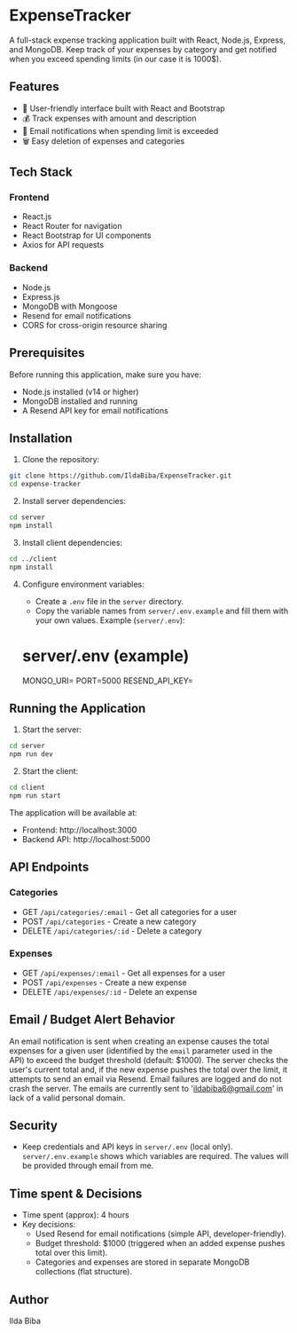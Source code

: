 # ExpenseTracker

A full-stack expense tracking application built with React, Node.js, Express, and MongoDB. Keep track of your expenses by category and get notified when you exceed spending limits (in our case it is 1000$).

## Features

- 📱 User-friendly interface built with React and Bootstrap
- 💰 Track expenses with amount and description
- 🔔 Email notifications when spending limit is exceeded
- 🗑️ Easy deletion of expenses and categories

## Tech Stack

### Frontend
- React.js
- React Router for navigation
- React Bootstrap for UI components
- Axios for API requests

### Backend
- Node.js
- Express.js
- MongoDB with Mongoose
- Resend for email notifications
- CORS for cross-origin resource sharing

## Prerequisites

Before running this application, make sure you have:
- Node.js installed (v14 or higher)
- MongoDB installed and running
- A Resend API key for email notifications

## Installation

1. Clone the repository:
```bash
git clone https://github.com/IldaBiba/ExpenseTracker.git
cd expense-tracker
```

2. Install server dependencies:
```bash
cd server
npm install
```

3. Install client dependencies:
```bash
cd ../client
npm install
```

4. Configure environment variables:
   - Create a `.env` file in the `server` directory.
   - Copy the variable names from `server/.env.example` and fill them with your own values. Example (`server/.env`):

    # server/.env (example)
    MONGO_URI=<your-mongodb-connection-string>
    PORT=5000
    RESEND_API_KEY=<your-resend-api-key>

## Running the Application

1. Start the server:
```bash
cd server
npm run dev
```

2. Start the client:
```bash
cd client
npm run start
```

The application will be available at:
- Frontend: http://localhost:3000
- Backend API: http://localhost:5000

## API Endpoints

### Categories
- GET `/api/categories/:email` - Get all categories for a user
- POST `/api/categories` - Create a new category
- DELETE `/api/categories/:id` - Delete a category

### Expenses
- GET `/api/expenses/:email` - Get all expenses for a user
- POST `/api/expenses` - Create a new expense
- DELETE `/api/expenses/:id` - Delete an expense

## Email / Budget Alert Behavior

An email notification is sent when creating an expense causes the total expenses for a given user (identified by the `email` parameter used in the API) to exceed the budget threshold (default: $1000). The server checks the user's current total and, if the new expense pushes the total over the limit, it attempts to send an email via Resend. Email failures are logged and do not crash the server. The emails are currently sent to 'ildabiba6@gmail.com' in lack of a valid personal domain.

## Security

- Keep credentials and API keys in `server/.env` (local only). `server/.env.example` shows which variables are required. The values will be provided through email from me.

## Time spent & Decisions

- Time spent (approx): 4 hours
- Key decisions:
   - Used Resend for email notifications (simple API, developer-friendly).
   - Budget threshold: $1000 (triggered when an added expense pushes total over this limit).
   - Categories and expenses are stored in separate MongoDB collections (flat structure).

## Author

Ilda Biba
